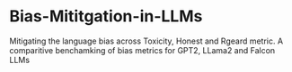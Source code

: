 # Bias-Mititgation-in-LLMs
Mitigating the language bias across Toxicity, Honest and Rgeard metric. A comparitive  benchamking of bias metrics for GPT2, LLama2 and Falcon LLMs
